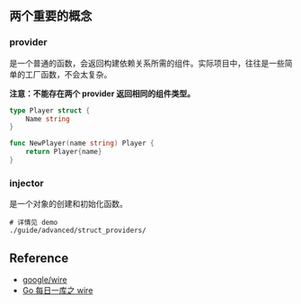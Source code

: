 ## 两个重要的概念

### provider

是一个普通的函数，会返回构建依赖关系所需的组件。实际项目中，往往是一些简单的工厂函数，不会太复杂。

**注意：不能存在两个 provider 返回相同的组件类型。**

```go
type Player struct {
    Name string
}

func NewPlayer(name string) Player {
    return Player{name}
}
```

### injector

是一个对象的创建和初始化函数。

```shell
# 详情见 demo
./guide/advanced/struct_providers/
```

## Reference

- [google/wire](https://github.com/google/wire)
- [Go 每日一库之 wire](https://zhuanlan.zhihu.com/p/110453784)